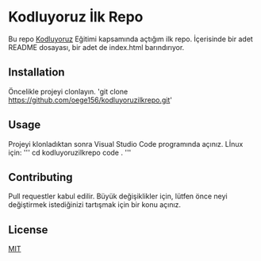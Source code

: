 # Kodluyoruz İlk Repo  
Bu repo [Kodluyoruz](https://www.kodluyoruz.org/) Eğitimi kapsamında açtığım ilk repo. İçerisinde bir adet README dosayası, bir adet de index.html barındırıyor.


## Installation

Öncelikle projeyi clonlayın.
'git clone https://github.com/oege156/kodluyoruzilkrepo.git'

## Usage 

Projeyi klonladıktan sonra Visual Studio Code programında açınız.
Lİnux için:
'''
cd kodluyoruzilkrepo
code .
'''

## Contributing

Pull requestler kabul edilir. Büyük değişiklikler için, lütfen önce neyi değiştirmek istediğinizi tartışmak için bir konu açınız.

## License

[MIT](https://choosealicense.com/licenses/mit/)